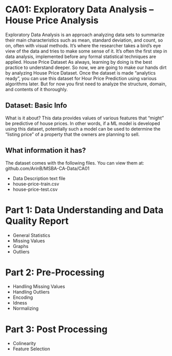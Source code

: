# CA01: Exploratory Data Analysis – House Price Analysis
Exploratory Data Analysis is an approach analyzing data sets to summarize their main
characteristics such as mean, standard deviation, and count, so on, often with visual
methods. It’s where the researcher takes a bird’s eye view of the data and tries to make
some sense of it. It’s often the first step in data analysis, implemented before any formal
statistical techniques are applied.
House Price Dataset
As always, learning by doing is the best practice to understand deeper. So now, we are
going to make our hands dirt by analyzing House Price Dataset.
Once the dataset is made “analytics ready”, you can use this dataset for Hour Price
Prediction using various algorithms later. But for now you first need to analyze the
structure, domain, and contents of it thoroughly.
## Dataset: Basic Info
What is it about?
This data provides values of various features that “might” be predictive of house prices.
In other words, if a ML model is developed using this dataset, potentially such a model
can be used to determine the “listing price” of a property that the owners are planning to
sell.
## What information it has?
The dataset comes with the following files. You can view them at:
github.com/ArinB/MSBA-CA-Data/CA01
- Data Description text file
- house-price-train.csv
- house-price-test.csv

# Part 1: Data Understanding and Data Quality Report
- General Statistics
- Missing Values
- Graphs
- Outliers

# Part 2: Pre-Processing
- Handling Missing Values
- Handling Outliers
- Encoding
- Idness
- Normalizing

# Part 3: Post Processing
- Colinearity
- Feature Selection


  



